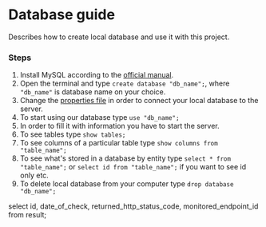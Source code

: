 # Database guide

Describes how to create local database and use it with this project.

### Steps

1) Install MySQL according to the [official manual](https://dev.mysql.com/doc/mysql-installation-excerpt/5.7/en/). 
2) Open the terminal and type `create database "db_name";`, where `"db_name"` is database name on your choice.
3) Change the [properties file](src/main/resources/application.properties) in order to connect your local database to the server.
4) To start using our database type `use "db_name";`
5) In order to fill it with information you have to start the server.
6) To see tables type `show tables;`
7) To see columns of a particular table type `show columns from "table_name";`
8) To see what's stored in a database by entity type `select * from "table_name";` or `select id from "table_name";` if you want to see id only etc.
9) To delete local database from your computer type `drop database "db_name";`



select id, date_of_check, returned_http_status_code, monitored_endpoint_id from result;